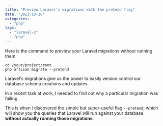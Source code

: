 ```yaml
---
title: "Preview Laravel's migrations with the pretend flag"
date: "2021-10-20"
categories: 
  - "php"
tags: 
  - "laravel-2"
  - "php"
---
```


Here is the command to preview your Laravel migrations without running them:

```
cd /your/project/root
php artisan migrate --pretend
```

Laravel's migrations give us the power to easily version control our database schema creations and updates.

In a recent task at work, I needed to find out why a particular migration was failing.

This is when I discovered the simple but super-useful flag `--pretend`, which will show you the queries that Laravel will run against your database **without actually running those migrations**.
